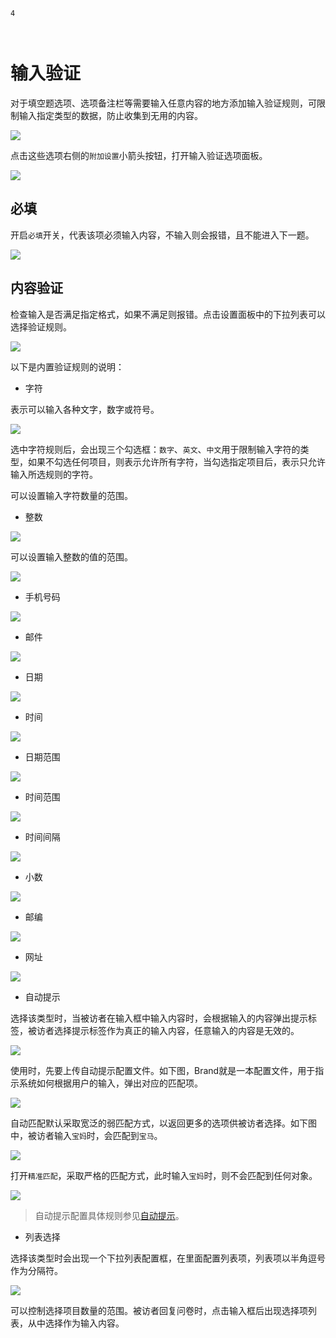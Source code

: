 ```index
4
```
```tag

```
```summary

```
# 输入验证

对于填空题选项、选项备注栏等需要输入任意内容的地方添加输入验证规则，可限制输入指定类型的数据，防止收集到无用的内容。

<img src='../assets/03optionSetting/04inputValidation/options-button.png'>

点击这些选项右侧的`附加设置`小箭头按钮，打开输入验证选项面板。

<img src='../assets/03optionSetting/04inputValidation/section.png'>

## 必填
开启`必填`开关，代表该项必须输入内容，不输入则会报错，且不能进入下一题。

<img src='../assets/03optionSetting/04inputValidation/require.png'>

## 内容验证
检查输入是否满足指定格式，如果不满足则报错。点击设置面板中的下拉列表可以选择验证规则。

<img src='../assets/03optionSetting/04inputValidation/menu.png'>

以下是内置验证规则的说明：

+ 字符

表示可以输入各种文字，数字或符号。

<img src='../assets/03optionSetting/04inputValidation/character-range.png'>

选中字符规则后，会出现三个勾选框：`数字`、`英文`、`中文`用于限制输入字符的类型，如果不勾选任何项目，则表示允许所有字符，当勾选指定项目后，表示只允许输入所选规则的字符。

可以设置输入字符数量的范围。

+ 整数

<img src='../assets/03optionSetting/04inputValidation/whole-number.png'>

可以设置输入整数的值的范围。

<img src='../assets/03optionSetting/04inputValidation/items-between.png'>

+ 手机号码

<img src='../assets/03optionSetting/04inputValidation/phone-number.png'>

+ 邮件

<img src='../assets/03optionSetting/04inputValidation/email.png'>

+ 日期

<img src='../assets/03optionSetting/04inputValidation/date.png'>

+ 时间

<img src='../assets/03optionSetting/04inputValidation/time.png'>

+ 日期范围

<img src='../assets/03optionSetting/04inputValidation/date-range.png'>

+ 时间范围

<img src='../assets/03optionSetting/04inputValidation/time-range.png'>

+ 时间间隔

<img src='../assets/03optionSetting/04inputValidation/time-span.png'>

+ 小数

<img src='../assets/03optionSetting/04inputValidation/decimal-number.png'>

+ 邮编

<img src='../assets/03optionSetting/04inputValidation/postcode.png'>

+ 网址

<img src='../assets/03optionSetting/04inputValidation/URL.png'>

+ 自动提示

选择该类型时，当被访者在输入框中输入内容时，会根据输入的内容弹出提示标签，被访者选择提示标签作为真正的输入内容，任意输入的内容是无效的。

<img src='../assets/03optionSetting/04inputValidation/auto-hint-section.png'>

使用时，先要上传自动提示配置文件。如下图，Brand就是一本配置文件，用于指示系统如何根据用户的输入，弹出对应的匹配项。

<img src='../assets/03optionSetting/04inputValidation/popup.png'>

自动匹配默认采取宽泛的弱匹配方式，以返回更多的选项供被访者选择。如下图中，被访者输入`宝妈`时，会匹配到`宝马`。

<img src='../assets/03optionSetting/04inputValidation/default-matching.png'>

打开`精准匹配`，采取严格的匹配方式，此时输入`宝妈`时，则不会匹配到任何对象。

<img src='../assets/03optionSetting/04inputValidation/precise-matching.png'>

> 自动提示配置具体规则参见[自动提示](../../15advancedOptionSetting/01autoComplete.md)。

+ 列表选择

选择该类型时会出现一个下拉列表配置框，在里面配置列表项，列表项以半角逗号作为分隔符。

<img src='../assets/03optionSetting/04inputValidation/dropdown.png'>

可以控制选择项目数量的范围。被访者回复问卷时，点击输入框后出现选择项列表，从中选择作为输入内容。




